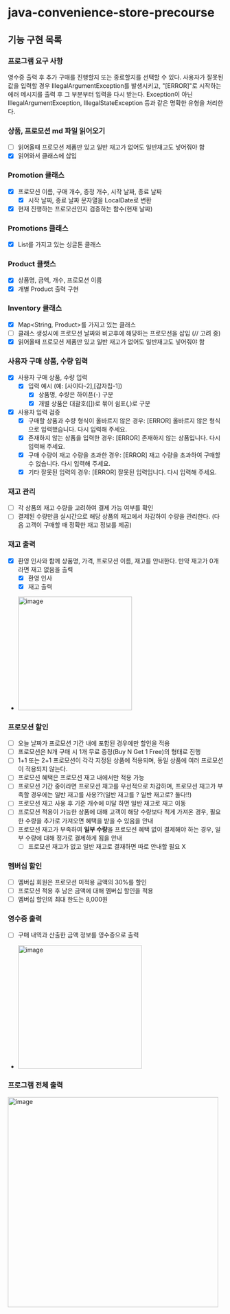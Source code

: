 # java-convenience-store-precourse

## 기능 구현 목록
### 프로그램 요구 사항
영수증 출력 후 추가 구매를 진행할지 또는 종료할지를 선택할 수 있다.
사용자가 잘못된 값을 입력할 경우 IllegalArgumentException를 발생시키고, "[ERROR]"로 시작하는 에러 메시지를 출력 후 그 부분부터 입력을 다시 받는다.
Exception이 아닌 IllegalArgumentException, IllegalStateException 등과 같은 명확한 유형을 처리한다.

### 상품, 프로모션 md 파일 읽어오기
- [ ] 읽어올때 프로모션 제품만 있고 일반 재고가 없어도 일반재고도 넣어줘야 함
- [x] 읽어와서 클래스에 삽입

### Promotion 클래스
- [x] 프로모션 이름, 구매 개수, 증정 개수, 시작 날짜, 종료 날짜
  - [x] 시작 날짜, 종료 날짜 문자열을 LocalDate로 변환
- [x] 현재 진행하는 프로모션인지 검증하는 함수(현재 날짜)

### Promotions 클래스
- [x] List<Promotion>를 가지고 있는 싱글톤 클래스

### Product 클랫스
- [x] 상품명, 금액, 개수, 프로모션 이름
- [x] 개별 Product 출력 구현

### Inventory 클래스
- [x] Map<String, Product>를 가지고 있는 클래스
- [ ] 클래스 생성시에 프로모션 날짜와 비교후에 해당하는 프로모션을 삽입 (// 고려 중)
- [x] 읽어올때 프로모션 제품만 있고 일반 재고가 없어도 일반재고도 넣어줘야 함

### 사용자 구매 상품, 수량 입력
- [x] 사용자 구매 상품, 수량 입력
  - [x] 입력 예시 (예: [사이다-2],[감자칩-1])
    - [x] 상품명, 수량은 하이픈(-) 구분
    - [x] 개별 상품은 대괄호([])로 묶어 쉼표(,)로 구분
- [x] 사용자 입력 검증
  - [x] 구매할 상품과 수량 형식이 올바르지 않은 경우: [ERROR] 올바르지 않은 형식으로 입력했습니다. 다시 입력해 주세요.
  - [x] 존재하지 않는 상품을 입력한 경우: [ERROR] 존재하지 않는 상품입니다. 다시 입력해 주세요.
  - [x] 구매 수량이 재고 수량을 초과한 경우: [ERROR] 재고 수량을 초과하여 구매할 수 없습니다. 다시 입력해 주세요.
  - [x] 기타 잘못된 입력의 경우: [ERROR] 잘못된 입력입니다. 다시 입력해 주세요.

### 재고 관리
- [ ] 각 상품의 재고 수량을 고려하여 결제 가능 여부를 확인
- [ ] 결제된 수량만큼 실시간으로 해당 상품의 재고에서 차감하여 수량을 관리한다. (다음 고객이 구매할 때 정확한 재고 정보를 제공)

### 재고 출력
- [x] 환영 인사와 함께 상품명, 가격, 프로모션 이름, 재고를 안내한다. 만약 재고가 0개라면 재고 없음을 출력
  - [x] 환영 인사
  - [x] 재고 출력
- <img width="265" alt="image" src="https://gist.github.com/user-attachments/assets/e73efa00-11ca-4151-8823-fc96842d85cc">

### 프로모션 할인
- [ ] 오늘 날짜가 프로모션 기간 내에 포함된 경우에만 할인을 적용
- [ ] 프로모션은 N개 구매 시 1개 무료 증정(Buy N Get 1 Free)의 형태로 진행
- [ ] 1+1 또는 2+1 프로모션이 각각 지정된 상품에 적용되며, 동일 상품에 여러 프로모션이 적용되지 않는다.
- [ ] 프로모션 혜택은 프로모션 재고 내에서만 적용 가능
- [ ] 프로모션 기간 중이라면 프로모션 재고를 우선적으로 차감하며, 프로모션 재고가 부족할 경우에는 일반 재고를 사용??(일반 재고를 ? 일반 재고로? 둘다!!)
- [ ] 프로모션 재고 사용 후 기준 개수에 미달 하면 일반 재고로 재고 이동
- [ ] 프로모션 적용이 가능한 상품에 대해 고객이 해당 수량보다 적게 가져온 경우, 필요한 수량을 추가로 가져오면 혜택을 받을 수 있음을 안내
- [ ] 프로모션 재고가 부족하여 **일부 수량**을 프로모션 혜택 없이 결제해야 하는 경우, 일부 수량에 대해 정가로 결제하게 됨을 안내
  - [ ] 프로모션 재고가 없고 일반 재고로 결재하면 따로 안내할 필요 X

### 멤버십 할인
- [ ] 멤버십 회원은 프로모션 미적용 금액의 30%를 할인
- [ ] 프로모션 적용 후 남은 금액에 대해 멤버십 할인을 적용
- [ ] 멤버십 할인의 최대 한도는 8,000원

### 영수증 출력
- [ ] 구매 내역과 산출한 금액 정보를 영수증으로 출력
- <img width="288" alt="image" src="https://gist.github.com/user-attachments/assets/d4ce447f-7b28-45f0-a7da-070201ef69e8">

### 프로그램 전체 출력
<img width="490" alt="image" src="https://gist.github.com/user-attachments/assets/4ad0dd64-cafb-4bba-a8ca-196d018785dc">
